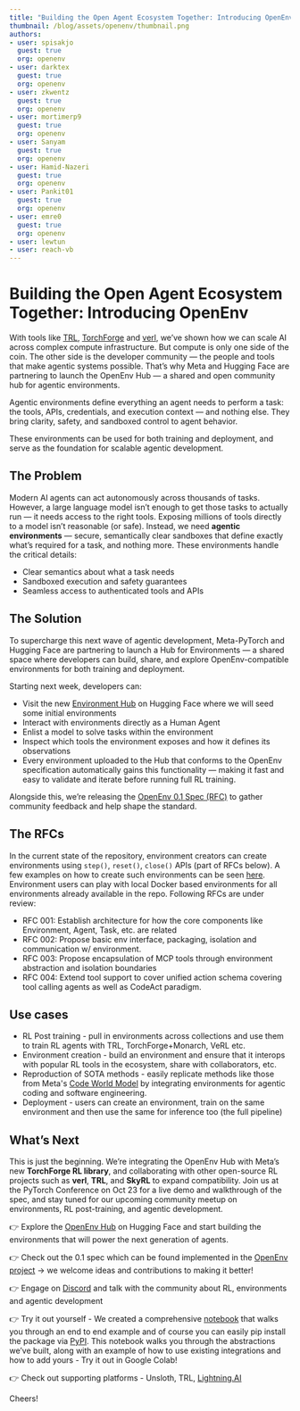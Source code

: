 ```yaml
---
title: "Building the Open Agent Ecosystem Together: Introducing OpenEnv"
thumbnail: /blog/assets/openenv/thumbnail.png
authors:
- user: spisakjo
  guest: true
  org: openenv
- user: darktex
  guest: true
  org: openenv
- user: zkwentz
  guest: true
  org: openenv
- user: mortimerp9
  guest: true
  org: openenv
- user: Sanyam
  guest: true
  org: openenv
- user: Hamid-Nazeri
  guest: true
  org: openenv
- user: Pankit01
  guest: true
  org: openenv
- user: emre0
  guest: true
  org: openenv
- user: lewtun
- user: reach-vb
---
```


# Building the Open Agent Ecosystem Together: Introducing OpenEnv

With tools like [TRL](https://github.com/huggingface/trl), [TorchForge](https://github.com/meta-pytorch/torchforge) and [verl](https://github.com/volcengine/verl), we’ve shown how we can scale AI across complex compute infrastructure. But compute is only one side of the coin. The other side is the developer community — the people and tools that make agentic systems possible. That’s why Meta and Hugging Face are partnering to launch the OpenEnv Hub — a shared and open community hub for agentic environments.

Agentic environments define everything an agent needs to perform a task: the tools, APIs, credentials, and execution context — and nothing else. They bring clarity, safety, and sandboxed control to agent behavior.

These environments can be used for both training and deployment, and serve as the foundation for scalable agentic development.

## The Problem
Modern AI agents can act autonomously across thousands of tasks. However, a large language model isn’t enough to get those tasks to actually run — it needs access to the right tools. Exposing millions of tools directly to a model isn’t reasonable (or safe). Instead, we need **agentic environments** — secure, semantically clear sandboxes that define exactly what’s required for a task, and nothing more. These environments handle the critical details:
- Clear semantics about what a task needs
- Sandboxed execution and safety guarantees
- Seamless access to authenticated tools and APIs

## The Solution
To supercharge this next wave of agentic development, Meta-PyTorch and Hugging Face are partnering to launch a Hub for Environments — a shared space where developers can build, share, and explore OpenEnv-compatible environments for both training and deployment.

Starting next week, developers can:
- Visit the new [Environment Hub](https://huggingface.co/openenv) on Hugging Face where we will seed some initial environments
- Interact with environments directly as a Human Agent
- Enlist a model to solve tasks within the environment
- Inspect which tools the environment exposes and how it defines its observations
- Every environment uploaded to the Hub that conforms to the OpenEnv specification automatically gains this functionality — making it fast and easy to validate and iterate before running full RL training.

Alongside this, we’re releasing the [OpenEnv 0.1 Spec (RFC)](https://github.com/meta-pytorch/OpenEnv/blob/main/rfcs/002-env-spec.md) to gather community feedback and help shape the standard.

## The RFCs
In the current state of the repository, environment creators can create environments using `step()`, `reset()`, `close()` APIs (part of RFCs below). A few examples on how to create such environments can be seen [here](https://github.com/meta-pytorch/OpenEnv/tree/main/src/envs). Environment users can play with local Docker based environments for all environments already available in the repo. Following RFCs are under review:

- RFC 001: Establish architecture for how the core components like Environment, Agent, Task, etc. are related
- RFC 002: Propose basic env interface, packaging, isolation and communication w/ environment.
- RFC 003: Propose encapsulation of MCP tools through environment abstraction and isolation boundaries
- RFC 004: Extend tool support to cover unified action schema covering tool calling agents as well as CodeAct paradigm.

## Use cases
- RL Post training - pull in environments across collections and use them to train RL agents with TRL, TorchForge+Monarch, VeRL etc.
- Environment creation - build an environment and ensure that it interops with popular RL tools in the ecosystem, share with collaborators, etc.
- Reproduction of SOTA methods - easily replicate methods like those from Meta's [Code World Model](https://huggingface.co/papers/2510.02387) by integrating environments for agentic coding and software engineering.
- Deployment - users can create an environment, train on the same environment and then use the same for inference too (the full pipeline)

## What’s Next
This is just the beginning. We’re integrating the OpenEnv Hub with Meta’s new **TorchForge RL library**, and collaborating with other open-source RL projects such as **verl**, **TRL**, and **SkyRL** to expand compatibility.
Join us at the PyTorch Conference on Oct 23 for a live demo and walkthrough of the spec, and stay tuned for our upcoming community meetup on environments, RL post-training, and agentic development.

👉 Explore the [OpenEnv Hub](https://huggingface.co/openenv) on Hugging Face and start building the environments that will power the next generation of agents. 

👉 Check out the 0.1 spec which can be found implemented in the [OpenEnv project](https://github.com/meta-pytorch/OpenEnv) → we welcome ideas and contributions to making it better! 

👉 Engage on [Discord](https://discord.gg/YsTYBh6PD9) and talk with the community about RL, environments and agentic development

👉 Try it out yourself - We created a comprehensive [notebook](https://colab.research.google.com/github/meta-pytorch/OpenEnv/blob/main/examples/OpenEnv_Tutorial.ipynb) that walks you through an end to end example and of course you can easily pip install the package via [PyPI](https://pypi.org/project/openenv-core/). This notebook walks you through the abstractions we’ve built, along with an example of how to use existing integrations and how to add yours - Try it out in Google Colab!

👉 Check out supporting platforms - Unsloth, TRL, [Lightning.AI](http://Lightning.AI)

Cheers!
